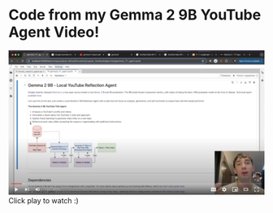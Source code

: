 # Code from my Gemma 2 9B YouTube Agent Video!

[![s2s](vid_screenshot.png)](https://youtu.be/nJtPzkq3Ve0)
Click play to watch :)
